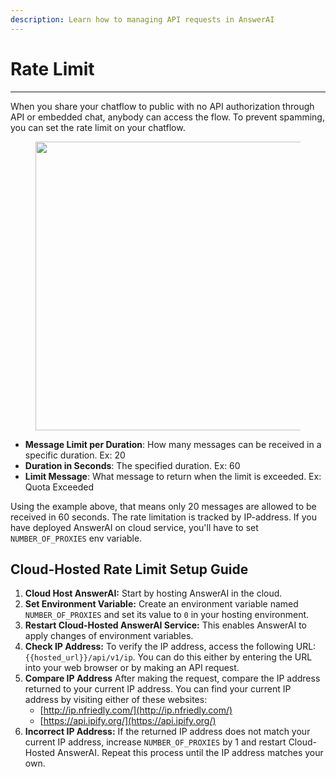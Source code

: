 ```yaml
---
description: Learn how to managing API requests in AnswerAI
---
```


# Rate Limit

---

When you share your chatflow to public with no API authorization through API or embedded chat, anybody can access the flow. To prevent spamming, you can set the rate limit on your chatflow.

<figure><img src="/.gitbook/assets/image (1) (1) (1) (1) (1) (1) (1) (1) (1) (1) (1) (1) (1) (1) (1) (1) (1) (1) (1).png" alt="" width="462" /><figcaption></figcaption></figure>

-   **Message Limit per Duration**: How many messages can be received in a specific duration. Ex: 20
-   **Duration in Seconds**: The specified duration. Ex: 60
-   **Limit Message**: What message to return when the limit is exceeded. Ex: Quota Exceeded

Using the example above, that means only 20 messages are allowed to be received in 60 seconds. The rate limitation is tracked by IP-address. If you have deployed AnswerAI on cloud service, you'll have to set `NUMBER_OF_PROXIES` env variable.

## Cloud-Hosted Rate Limit Setup Guide

1. **Cloud Host AnswerAI:** Start by hosting AnswerAI in the cloud.
2. **Set Environment Variable:** Create an environment variable named `NUMBER_OF_PROXIES` and set its value to `0` in your hosting environment.
3. **Restart Cloud-Hosted AnswerAI Service:** This enables AnswerAI to apply changes of environment variables.
4. **Check IP Address:** To verify the IP address, access the following URL: `{{hosted_url}}/api/v1/ip`. You can do this either by entering the URL into your web browser or by making an API request.
5. **Compare IP Address** After making the request, compare the IP address returned to your current IP address. You can find your current IP address by visiting either of these websites:
    - [http://ip.nfriedly.com/](http://ip.nfriedly.com/)
    - [https://api.ipify.org/](https://api.ipify.org/)
6. **Incorrect IP Address:** If the returned IP address does not match your current IP address, increase `NUMBER_OF_PROXIES` by 1 and restart Cloud-Hosted AnswerAI. Repeat this process until the IP address matches your own.
